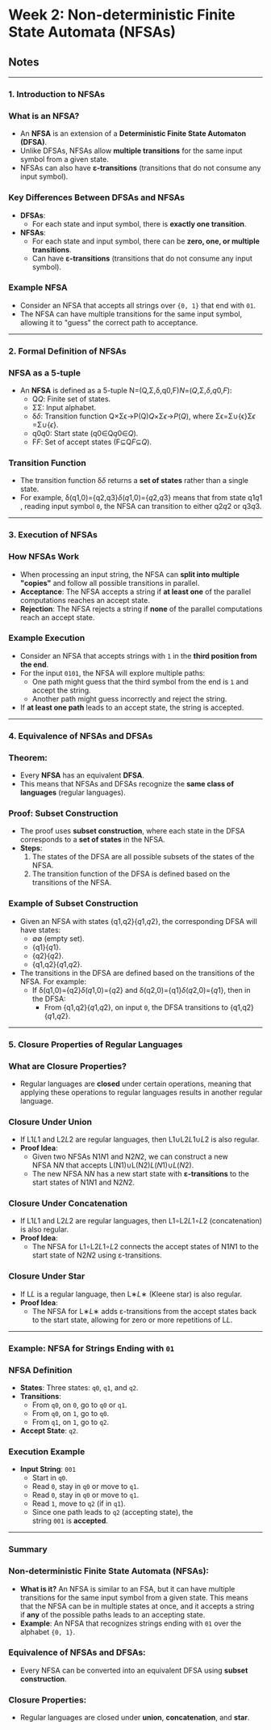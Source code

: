 # **Week 2: Non-deterministic Finite State Automata (NFSAs)**
## Notes
---

### **1. Introduction to NFSAs**

### **What is an NFSA?**

- An **NFSA** is an extension of a **Deterministic Finite State Automaton (DFSA)**.
- Unlike DFSAs, NFSAs allow **multiple transitions** for the same input symbol from a given state.
- NFSAs can also have **ε-transitions** (transitions that do not consume any input symbol).

### **Key Differences Between DFSAs and NFSAs**

- **DFSAs**:
    - For each state and input symbol, there is **exactly one transition**.
- **NFSAs**:
    - For each state and input symbol, there can be **zero, one, or multiple transitions**.
    - Can have **ε-transitions** (transitions that do not consume any input symbol).

### **Example NFSA**

- Consider an NFSA that accepts all strings over `{0, 1}` that end with `01`.
- The NFSA can have multiple transitions for the same input symbol, allowing it to "guess" the correct path to acceptance.

---

### **2. Formal Definition of NFSAs**

### **NFSA as a 5-tuple**

- An **NFSA** is defined as a 5-tuple N=(Q,Σ,δ,q0,F)*N*=(*Q*,Σ,*δ*,*q*0​,*F*):
    - Q*Q*: Finite set of states.
    - ΣΣ: Input alphabet.
    - δ*δ*: Transition function Q×Σϵ→P(Q)*Q*×Σ*ϵ*​→*P*(*Q*), where Σϵ=Σ∪{ϵ}Σ*ϵ*​=Σ∪{*ϵ*}.
    - q0*q*0​: Start state (q0∈Q*q*0​∈*Q*).
    - F*F*: Set of accept states (F⊆Q*F*⊆*Q*).

### **Transition Function**

- The transition function δ*δ* returns a **set of states** rather than a single state.
- For example, δ(q1,0)={q2,q3}*δ*(*q*1​,0)={*q*2​,*q*3​} means that from state q1*q*1​, reading input symbol `0`, the NFSA can transition to either q2*q*2​ or q3*q*3​.

---

### **3. Execution of NFSAs**

### **How NFSAs Work**

- When processing an input string, the NFSA can **split into multiple "copies"** and follow all possible transitions in parallel.
- **Acceptance**: The NFSA accepts a string if **at least one** of the parallel computations reaches an accept state.
- **Rejection**: The NFSA rejects a string if **none** of the parallel computations reach an accept state.

### **Example Execution**

- Consider an NFSA that accepts strings with `1` in the **third position from the end**.
- For the input `0101`, the NFSA will explore multiple paths:
    - One path might guess that the third symbol from the end is `1` and accept the string.
    - Another path might guess incorrectly and reject the string.
- If **at least one path** leads to an accept state, the string is accepted.

---

### **4. Equivalence of NFSAs and DFSAs**

### **Theorem**:

- Every **NFSA** has an equivalent **DFSA**.
- This means that NFSAs and DFSAs recognize the **same class of languages** (regular languages).

### **Proof: Subset Construction**

- The proof uses **subset construction**, where each state in the DFSA corresponds to a **set of states** in the NFSA.
- **Steps**:
    1. The states of the DFSA are all possible subsets of the states of the NFSA.
    2. The transition function of the DFSA is defined based on the transitions of the NFSA.

### **Example of Subset Construction**

- Given an NFSA with states {q1,q2}{*q*1​,*q*2​}, the corresponding DFSA will have states:
    - ∅∅ (empty set).
    - {q1}{*q*1​}.
    - {q2}{*q*2​}.
    - {q1,q2}{*q*1​,*q*2​}.
- The transitions in the DFSA are defined based on the transitions of the NFSA. For example:
    - If δ(q1,0)={q2}*δ*(*q*1​,0)={*q*2​} and δ(q2,0)={q1}*δ*(*q*2​,0)={*q*1​}, then in the DFSA:
        - From {q1,q2}{*q*1​,*q*2​}, on input `0`, the DFSA transitions to {q1,q2}{*q*1​,*q*2​}.

---

### **5. Closure Properties of Regular Languages**

### **What are Closure Properties?**

- Regular languages are **closed** under certain operations, meaning that applying these operations to regular languages results in another regular language.

### **Closure Under Union**

- If L1*L*1​ and L2*L*2​ are regular languages, then L1∪L2*L*1​∪*L*2​ is also regular.
- **Proof Idea**:
    - Given two NFSAs N1*N*1​ and N2*N*2​, we can construct a new NFSA N*N* that accepts L(N1)∪L(N2)*L*(*N*1​)∪*L*(*N*2​).
    - The new NFSA N*N* has a new start state with **ε-transitions** to the start states of N1*N*1​ and N2*N*2​.

### **Closure Under Concatenation**

- If L1*L*1​ and L2*L*2​ are regular languages, then L1∘L2*L*1​∘*L*2​ (concatenation) is also regular.
- **Proof Idea**:
    - The NFSA for L1∘L2*L*1​∘*L*2​ connects the accept states of N1*N*1​ to the start state of N2*N*2​ using ε-transitions.

### **Closure Under Star**

- If L*L* is a regular language, then L∗*L*∗ (Kleene star) is also regular.
- **Proof Idea**:
    - The NFSA for L∗*L*∗ adds ε-transitions from the accept states back to the start state, allowing for zero or more repetitions of L*L*.

---

### **Example: NFSA for Strings Ending with `01`**

### **NFSA Definition**

- **States**: Three states: `q0`, `q1`, and `q2`.
- **Transitions**:
    - From `q0`, on `0`, go to `q0` or `q1`.
    - From `q0`, on `1`, go to `q0`.
    - From `q1`, on `1`, go to `q2`.
- **Accept State**: `q2`.

### **Execution Example**

- **Input String**: `001`
    - Start in `q0`.
    - Read `0`, stay in `q0` or move to `q1`.
    - Read `0`, stay in `q0` or move to `q1`.
    - Read `1`, move to `q2` (if in `q1`).
    - Since one path leads to `q2` (accepting state), the string `001` is **accepted**.

---

### **Summary**

### **Non-deterministic Finite State Automata (NFSAs)**:

- **What is it?** An NFSA is similar to an FSA, but it can have multiple transitions for the same input symbol from a given state. This means that the NFSA can be in multiple states at once, and it accepts a string if **any** of the possible paths leads to an accepting state.
- **Example**: An NFSA that recognizes strings ending with `01` over the alphabet `{0, 1}`.

### **Equivalence of NFSAs and DFSAs**:

- Every NFSA can be converted into an equivalent DFSA using **subset construction**.

### **Closure Properties**:

- Regular languages are closed under **union**, **concatenation**, and **star**.
